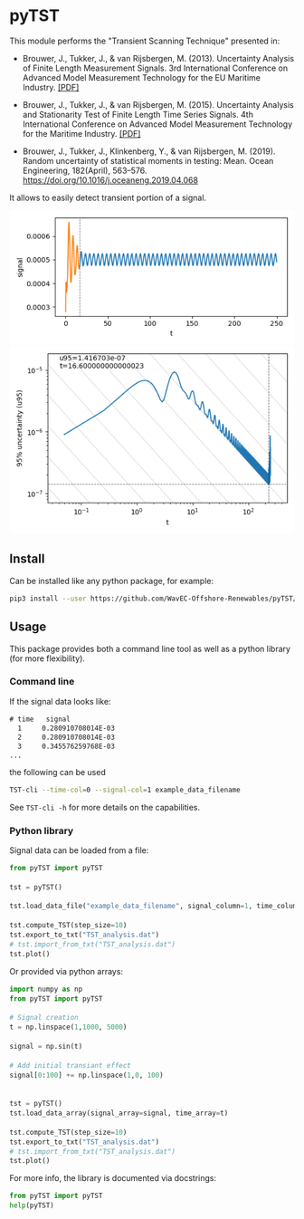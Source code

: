 # pyTST

This module performs the "Transient Scanning Technique" presented in:

* Brouwer, J., Tukker, J., & van Rijsbergen, M. (2013). Uncertainty Analysis of Finite Length Measurement Signals. 3rd International Conference on Advanced Model Measurement Technology for the EU Maritime Industry. [[PDF]](https://www.researchgate.net/profile/Joris_Brouwer/publication/295702719_Uncertainty_Analysis_of_Finite_Length_Measurement_Signals/links/56cc943e08ae059e375067d9/Uncertainty-Analysis-of-Finite-Length-Measurement-Signals.pdf)
       
* Brouwer, J., Tukker, J., & van Rijsbergen, M. (2015). Uncertainty Analysis and Stationarity Test of Finite Length Time Series Signals. 4th International Conference on Advanced Model Measurement Technology for the Maritime Industry. [[PDF]](https://www.researchgate.net/profile/Joris_Brouwer/publication/295694401_Uncertainty_Analysis_and_Stationarity_Test_of_Finite_Length_Time_Series_Signals/links/56cc7e2208ae96cdd071bb92/Uncertainty-Analysis-and-Stationarity-Test-of-Finite-Length-Time-Series-Signals.pdf)

* Brouwer, J., Tukker, J., Klinkenberg, Y., & van Rijsbergen, M. (2019). Random uncertainty of statistical moments in testing: Mean. Ocean Engineering, 182(April), 563–576. https://doi.org/10.1016/j.oceaneng.2019.04.068

It allows to easily detect transient portion of a signal.

<p align="center">
    <img src="example/signal.png">
    <img src="example/TST.png">
</p>


## Install
Can be installed like any python package, for example:
``` sh
pip3 install --user https://github.com/WavEC-Offshore-Renewables/pyTST/archive/master.zip
```



## Usage
This package provides both a command line tool as well as a python library (for more flexibility).  

### Command line
If the signal data looks like:
```
# time   signal
  1     0.280910708014E-03 
  2     0.280910708014E-03
  3     0.345576259768E-03
...
```

the following can be used

``` sh
TST-cli --time-col=0 --signal-col=1 example_data_filename
```
   
See `TST-cli -h` for more details on the capabilities.

### Python library
Signal data can be loaded from a file:
``` python
from pyTST import pyTST

tst = pyTST()

tst.load_data_file("example_data_filename", signal_column=1, time_column=0, tstep=0.05)

tst.compute_TST(step_size=10)
tst.export_to_txt("TST_analysis.dat")
# tst.import_from_txt("TST_analysis.dat")
tst.plot()
```

Or provided via python arrays:
``` python
import numpy as np
from pyTST import pyTST

# Signal creation
t = np.linspace(1,1000, 5000)

signal = np.sin(t)

# Add initial transiant effect
signal[0:100] += np.linspace(1,0, 100)


tst = pyTST()
tst.load_data_array(signal_array=signal, time_array=t)

tst.compute_TST(step_size=10)
tst.export_to_txt("TST_analysis.dat")
# tst.import_from_txt("TST_analysis.dat")
tst.plot()
```

For more info, the library is documented via docstrings:
``` python
from pyTST import pyTST
help(pyTST)
```
